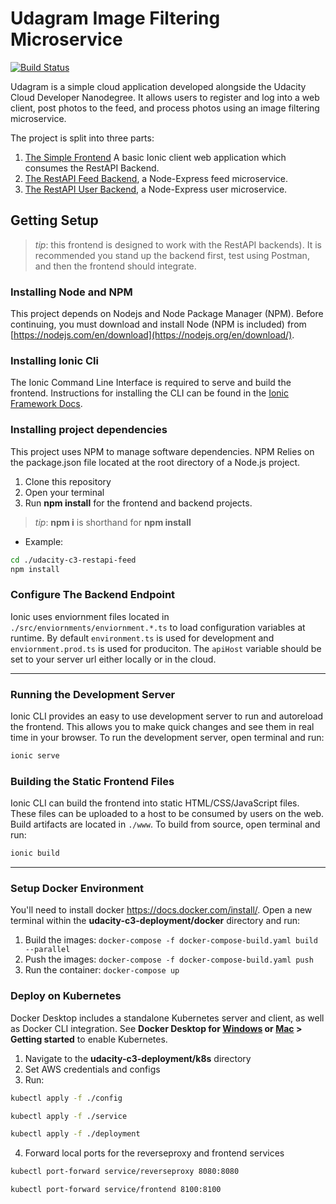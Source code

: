 # Udagram Image Filtering Microservice
[![Build Status](https://travis-ci.com/omerfarukakdag/udagram-microservice.svg?branch=master)](https://travis-ci.com/omerfarukakdag/udagram-microservice)

Udagram is a simple cloud application developed alongside the Udacity Cloud Developer Nanodegree. It allows users to register and log into a web client, post photos to the feed, and process photos using an image filtering microservice.

The project is split into three parts:
1. [The Simple Frontend](/udacity-c3-frontend)
A basic Ionic client web application which consumes the RestAPI Backend. 
2. [The RestAPI Feed Backend](/udacity-c3-restapi-feed), a Node-Express feed microservice.
3. [The RestAPI User Backend](/udacity-c3-restapi-user), a Node-Express user microservice.

## Getting Setup

> _tip_: this frontend is designed to work with the RestAPI backends). It is recommended you stand up the backend first, test using Postman, and then the frontend should integrate.

### Installing Node and NPM
This project depends on Nodejs and Node Package Manager (NPM). Before continuing, you must download and install Node (NPM is included) from [https://nodejs.com/en/download](https://nodejs.org/en/download/).

### Installing Ionic Cli
The Ionic Command Line Interface is required to serve and build the frontend. Instructions for installing the CLI can be found in the [Ionic Framework Docs](https://ionicframework.com/docs/installation/cli).

### Installing project dependencies

This project uses NPM to manage software dependencies. NPM Relies on the package.json file located at the root directory of a Node.js project. 

1. Clone this repository
2. Open your terminal
3. Run **npm install** for the frontend and backend projects.

>_tip_: **npm i** is shorthand for **npm install**

- Example: 

```bash
cd ./udacity-c3-restapi-feed
npm install
```

### Configure The Backend Endpoint
Ionic uses enviornment files located in `./src/enviornments/enviornment.*.ts` to load configuration variables at runtime. By default `environment.ts` is used for development and `enviornment.prod.ts` is used for produciton. The `apiHost` variable should be set to your server url either locally or in the cloud.

***
### Running the Development Server
Ionic CLI provides an easy to use development server to run and autoreload the frontend. This allows you to make quick changes and see them in real time in your browser. To run the development server, open terminal and run:

```bash
ionic serve
```

### Building the Static Frontend Files
Ionic CLI can build the frontend into static HTML/CSS/JavaScript files. These files can be uploaded to a host to be consumed by users on the web. Build artifacts are located in `./www`. To build from source, open terminal and run:
```bash
ionic build
```
***

### Setup Docker Environment
You'll need to install docker https://docs.docker.com/install/. Open a new terminal within the **udacity-c3-deployment/docker** directory and run:

1. Build the images: `docker-compose -f docker-compose-build.yaml build --parallel`
2. Push the images: `docker-compose -f docker-compose-build.yaml push`
3. Run the container: `docker-compose up`

### Deploy on Kubernetes
Docker Desktop includes a standalone Kubernetes server and client, as well as Docker CLI integration.
See **Docker Desktop for [Windows](https://docs.docker.com/docker-for-windows/#kubernetes) or [Mac](https://docs.docker.com/docker-for-mac/#kubernetes) > Getting started** to enable Kubernetes.

1. Navigate to the  **udacity-c3-deployment/k8s** directory
2. Set AWS credentials and configs
3. Run:

```bash
kubectl apply -f ./config
```
```bash
kubectl apply -f ./service
```
```bash
kubectl apply -f ./deployment
```
4. Forward local ports for the reverseproxy and frontend services
```bash
kubectl port-forward service/reverseproxy 8080:8080
```
```bash
kubectl port-forward service/frontend 8100:8100
```